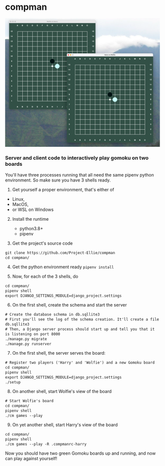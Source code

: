 # compman

![](Wolfie_and_Harry.png)


### Server and client code to interactively play gomoku on two boards

You'll have three processes running that all need the same pipenv python
environment. So make sure you have 3 shells ready.

1) Get yourself a proper environment, that's either of
  - Linux, 
  - MacOS, 
  - or WSL on Windows
  
2) Install the runtime 
    - python3.8+
    - pipenv

3) Get the project's source code

```
git clone https://github.com/Project-Ellie/compman
cd compman/
```

4) Get the python environment ready
```pipenv install``` 


5) Now, for each of the 3 shells, do

```
cd compman/
pipenv shell
export DJANGO_SETTINGS_MODULE=django_project.settings
```

6) On the first shell, create the schema and start the server
```
# Create the database schema in db.sqllite3
# First you'll see the log of the schema creation. It'll create a file db.sqllite3
# Then, a Django server process should start up and tell you that it is listening on port 8000
./manage.py migrate
./manage.py runserver
```

7) On the first shell, the server serves the board:
```
# Register two players ('Harry' and 'Wolfie') and a new Gomoku board
cd compman/
pipenv shell
export DJANGO_SETTINGS_MODULE=django_project.settings
./setup
```

8) On another shell, start Wolfie's view of the board
```
# Start Wolfie's board
cd compman/
pipenv shell
./cm games --play
```

9) On yet another shell, start Harry's view of the board 
```
cd compman/
pipenv shell
./cm games --play -R .compmanrc-harry
```

Now you should have two green Gomoku boards up and running, and now can play against yourself!

